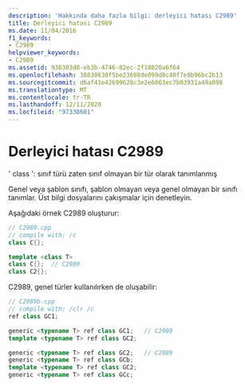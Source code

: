 ```yaml
---
description: 'Hakkında daha fazla bilgi: derleyici hatası C2989'
title: Derleyici hatası C2989
ms.date: 11/04/2016
f1_keywords:
- C2989
helpviewer_keywords:
- C2989
ms.assetid: 936303d8-eb3b-4746-82ec-2f18020a6f64
ms.openlocfilehash: 38838630f5be23698de099d8c40f7e9b96bc2b13
ms.sourcegitcommit: d6af41e42699628c3e2e6063ec7b03931a49a098
ms.translationtype: MT
ms.contentlocale: tr-TR
ms.lasthandoff: 12/11/2020
ms.locfileid: "97338601"
---
```

# <a name="compiler-error-c2989"></a>Derleyici hatası C2989

' class ': sınıf türü zaten sınıf olmayan bir tür olarak tanımlanmış

Genel veya şablon sınıfı, şablon olmayan veya genel olmayan bir sınıfı tanımlar. Üst bilgi dosyalarını çakışmalar için denetleyin.

Aşağıdaki örnek C2989 oluşturur:

```cpp
// C2989.cpp
// compile with: /c
class C{};

template <class T>
class C{};  // C2989
class C2{};
```

C2989, genel türler kullanılırken de oluşabilir:

```cpp
// C2989b.cpp
// compile with: /clr /c
ref class GC1;

generic <typename T> ref class GC1;   // C2989
template <typename T> ref class GC2;

generic <typename T> ref class GC2;   // C2989
generic <typename T> ref class GCb;
template <typename T> ref class GC2;
generic <typename T> ref class GCc;
```
